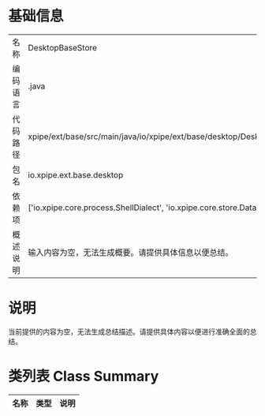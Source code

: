# 基础信息

|      |      |
|------|------|
| 名称 | DesktopBaseStore |
| 编码语言 | .java |
| 代码路径 | xpipe/ext/base/src/main/java/io/xpipe/ext/base/desktop/DesktopBaseStore.java |
| 包名 | io.xpipe.ext.base.desktop |
| 依赖项 | ['io.xpipe.core.process.ShellDialect', 'io.xpipe.core.store.DataStore'] |
| 概述说明 | 输入内容为空，无法生成概要。请提供具体信息以便总结。 |

# 说明

当前提供的内容为空，无法生成总结描述。请提供具体内容以便进行准确全面的总结。

# 类列表 Class Summary

| 名称   | 类型  | 说明 |
|-------|------|-------------|




